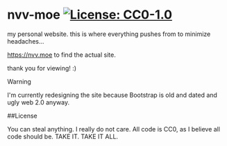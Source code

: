 # nvv-moe [![License: CC0-1.0](https://licensebuttons.net/l/zero/1.0/80x15.png)](http://creativecommons.org/publicdomain/zero/1.0/)

my personal website.  this is where everything pushes from to minimize headaches...

https://nvv.moe to find the actual site.

thank you for viewing!  :)


> [!WARNING]
> I'm currently redesigning the site because Bootstrap is old and dated and ugly web 2.0 anyway.

##License

You can steal anything.  I really do not care.  All code is CC0, as I believe all code should be.  TAKE IT.  TAKE IT ALL.
